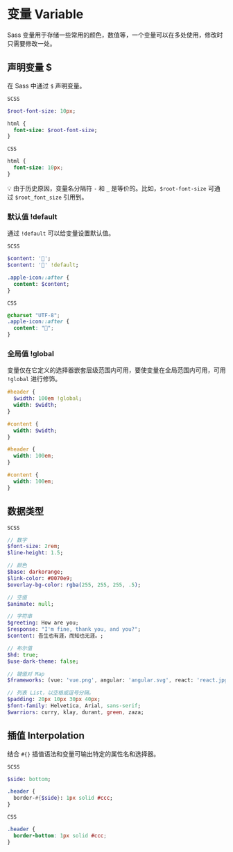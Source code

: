 # 变量 Variable

Sass 变量用于存储一些常用的颜色，数值等，一个变量可以在多处使用，修改时只需要修改一处。

## 声明变量 $
在 Sass 中通过 `$` 声明变量。

`SCSS`
```sass
$root-font-size: 10px;

html {
  font-size: $root-font-size;
}
```

`CSS`
```css
html {
  font-size: 10px;
}
```
💡 由于历史原因，变量名分隔符 `-` 和 `_` 是等价的。比如，`$root-font-size` 可通过 `$root_font_size` 引用到。 

### 默认值 !default
通过 `!default` 可以给变量设置默认值。

`SCSS`
```sass
$content: '🍏';
$content: '🍎' !default;

.apple-icon::after {
  content: $content;
}
```
`CSS`
```css
@charset "UTF-8";
.apple-icon::after {
  content: "🍏";
}
```

### 全局值 !global
变量仅在它定义的选择器嵌套层级范围内可用，要使变量在全局范围内可用，可用 `!global` 进行修饰。
```sass
#header {
  $width: 100em !global;
  width: $width;
}

#content {
  width: $width;
}
```
```css
#header {
  width: 100em;
}

#content {
  width: 100em;
}
```

## 数据类型
`SCSS`
```sass
// 数字
$font-size: 2rem;
$line-height: 1.5;

// 颜色
$base: darkorange;
$link-color: #0070e9;
$overlay-bg-color: rgba(255, 255, 255, .5);

// 空值
$animate: null;

// 字符串
$greeting: How are you;
$response: "I'm fine, thank you, and you?";
$content: 吾生也有涯，而知也无涯。;

// 布尔值
$hd: true;
$use-dark-theme: false;

// 键值对 Map
$frameworks: (vue: 'vue.png', angular: 'angular.svg', react: 'react.jpg');

// 列表 List，以空格或逗号分隔。
$padding: 20px 10px 30px 40px;
$font-family: Helvetica, Arial, sans-serif;
$warriors: curry, klay, durant, green, zaza;
```

## 插值 Interpolation
结合 `#{}` 插值语法和变量可输出特定的属性名和选择器。

`SCSS`
```sass
$side: bottom;

.header {
  border-#{$side}: 1px solid #ccc;
}
```
`CSS`
```css
.header {
  border-bottom: 1px solid #ccc;
}
```

